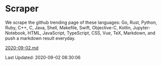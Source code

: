 # Scraper

We scrape the github trending page of these languages: Go, Rust, Python, Ruby, C++, C, Java, Shell, Makefile, Swift, Objective-C, Kotlin, Jupyter-Notebook, HTML, JavaScript, TypeScript, CSS, Vue, TeX, Markdown, and push a markdown result everyday.

[2020-09-02.md](https://github.com/yangwenmai/github-trending-backup/blob/master/2020-09-02.md)

Last Updated: 2020-09-02 08:30:06